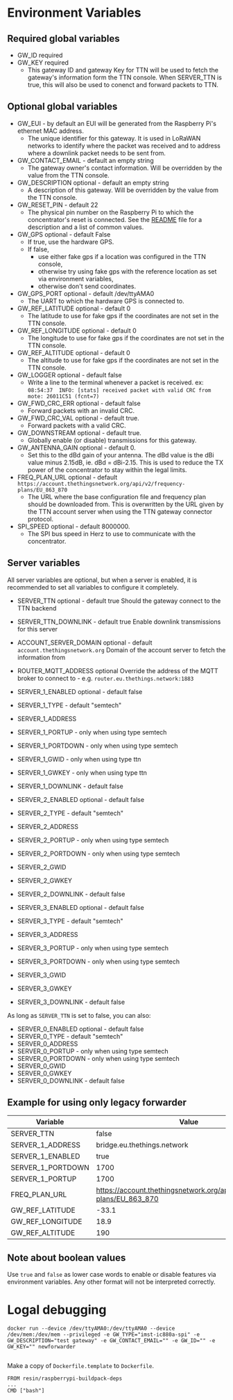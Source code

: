 # Environment Variables
## Required global variables
* GW_ID required
* GW_KEY required
  * This gateway ID and gateway Key for TTN will be used to fetch the gateway's information form the TTN console. When SERVER_TTN is true, this will also be used to conenct and forward packets to TTN.

## Optional global variables
* GW_EUI - by default an EUI will be generated from the Raspberry Pi's ethernet MAC address.
  * The unique identifier for this gateway. It is used in LoRaWAN networks to identify where the packet was received and to address where a downlink packet needs to be sent from.
* GW_CONTACT_EMAIL - default an empty string
  * The gateway owner's contact information. Will be overridden by the value from the TTN console.
* GW_DESCRIPTION optional - default an empty string
  * A description of this gateway. Will be overridden by the value from the TTN console.
* GW_RESET_PIN - default 22
  * The physical pin number on the Raspberry Pi to which the concentrator's reset is connected. See the [README](README.md) file for a description and a list of common values.
* GW_GPS optional - default False
  * If true, use the hardware GPS. 
  * If false, 
    * use either fake gps if a location was configured in the TTN console, 
    * otherwise try using fake gps with the reference location as set via environment variables, 
    * otherwise don't send coordinates. 
* GW_GPS_PORT optional - default /dev/ttyAMA0
  * The UART to which the hardware GPS is connected to.
* GW_REF_LATITUDE optional - default 0
  * The latitude to use for fake gps if the coordinates are not set in the TTN console.
* GW_REF_LONGITUDE optional - default 0
  * The longitude to use for fake gps if the coordinates are not set in the TTN console.
* GW_REF_ALTITUDE optional - default 0
  * The altitude to use for fake gps if the coordinates are not set in the TTN console.
* GW_LOGGER optional - default false
  * Write a line to the terminal whenever a packet is received. ex: `08:54:37  INFO: [stats] received packet with valid CRC from mote: 26011C51 (fcnt=7)`
* GW_FWD_CRC_ERR optional - default false
  * Forward packets with an invalid CRC.
* GW_FWD_CRC_VAL optional - default true.
  * Forward packets with a valid CRC.
* GW_DOWNSTREAM optional - default true.
  * Globally enable (or disable) transmissions for this gateway.
* GW_ANTENNA_GAIN optional - default 0.
  * Set this to the dBd gain of your antenna. The dBd value is the dBi value minus 2.15dB, ie. dBd = dBi-2.15. This is used to reduce the TX power of the concentrator to stay within the legal limits.
* FREQ_PLAN_URL optional - default `https://account.thethingsnetwork.org/api/v2/frequency-plans/EU_863_870`
  * The URL where the base configuration file and frequency plan should be downloaded from. This is overwritten by the URL given by the TTN account server when using the TTN gateway connector protocol.
* SPI_SPEED optional - default 8000000.
  * The SPI bus speed in Herz to use to communicate with the concentrator.

## Server variables
All server variables are optional, but when a server is enabled, it is recommended to set all variables to configure it completely.
* SERVER_TTN optional - default true
  Should the gateway connect to the TTN backend
* SERVER_TTN_DOWNLINK - default true
  Enable downlink transmissions for this server
* ACCOUNT_SERVER_DOMAIN optional - default `account.thethingsnetwork.org`
  Domain of the account server to fetch the information from
* ROUTER_MQTT_ADDRESS optional
  Override the address of the MQTT broker to connect to - e.g. `router.eu.thethings.network:1883`
  
* SERVER_1_ENABLED optional - default false
* SERVER_1_TYPE - default "semtech"
* SERVER_1_ADDRESS
* SERVER_1_PORTUP - only when using type semtech
* SERVER_1_PORTDOWN - only when using type semtech
* SERVER_1_GWID - only when using type ttn
* SERVER_1_GWKEY - only when using type ttn
* SERVER_1_DOWNLINK - default false

* SERVER_2_ENABLED optional - default false
* SERVER_2_TYPE - default "semtech"
* SERVER_2_ADDRESS
* SERVER_2_PORTUP - only when using type semtech
* SERVER_2_PORTDOWN - only when using type semtech
* SERVER_2_GWID
* SERVER_2_GWKEY
* SERVER_2_DOWNLINK - default false

* SERVER_3_ENABLED optional - default false
* SERVER_3_TYPE - default "semtech"
* SERVER_3_ADDRESS
* SERVER_3_PORTUP - only when using type semtech
* SERVER_3_PORTDOWN - only when using type semtech
* SERVER_3_GWID
* SERVER_3_GWKEY
* SERVER_3_DOWNLINK - default false

As long as `SERVER_TTN` is set to false, you can also:
* SERVER_0_ENABLED optional - default false
* SERVER_0_TYPE - default "semtech"
* SERVER_0_ADDRESS
* SERVER_0_PORTUP - only when using type semtech
* SERVER_0_PORTDOWN - only when using type semtech
* SERVER_0_GWID
* SERVER_0_GWKEY
* SERVER_0_DOWNLINK - default false

## Example for using only legacy forwarder

| Variable          | Value |
| ----------------- | ----- |
| SERVER_TTN        | false |
| SERVER_1_ADDRESS  | bridge.eu.thethings.network |
| SERVER_1_ENABLED  | true  |
| SERVER_1_PORTDOWN | 1700  |
| SERVER_1_PORTUP   | 1700  |
| FREQ_PLAN_URL     | https://account.thethingsnetwork.org/api/v2/frequency-plans/EU_863_870 |
| GW_REF_LATITUDE   | -33.1 |
| GW_REF_LONGITUDE  | 18.9  |
| GW_REF_ALTITUDE   | 190   |

## Note about boolean values

Use `true` and `false` as lower case words to enable or disable features via environment variables. Any other format will not be interpreted correctly.

# Logal debugging
```
docker run --device /dev/ttyAMA0:/dev/ttyAMA0 --device /dev/mem:/dev/mem --privileged -e GW_TYPE="imst-ic880a-spi" -e GW_DESCRIPTION="test gateway" -e GW_CONTACT_EMAIL="" -e GW_ID="" -e GW_KEY="" newforwarder


```
Make a copy of `Dockerfile.template` to `Dockerfile`.
```
FROM resin/raspberrypi-buildpack-deps
...
CMD ["bash"]
```
